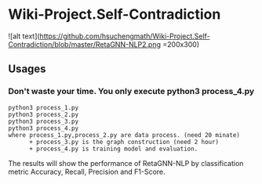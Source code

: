 # Wiki-Project.Self-Contradiction


![alt text](https://github.com/hsuchengmath/Wiki-Project.Self-Contradiction/blob/master/RetaGNN-NLP2.png =200x300)

Usages
------

### Don't waste your time. You only execute python3 process_4.py
    python3 process_1.py 
    python3 process_2.py
    python3 process_3.py 
    python3 process_4.py 
    where process_1.py,process_2.py are data process. (need 20 minate)
          + process_3.py is the graph construction (need 2 hour)
          + process_4.py is training model and evaluation.


The results will show the performance of RetaGNN-NLP by classification metric Accuracy, Recall, Precision and F1-Score.
